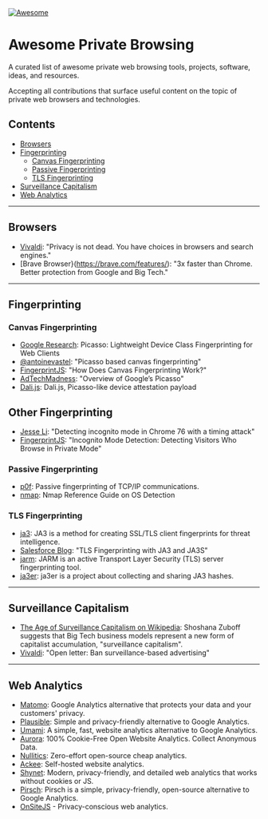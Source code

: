 <a href="https://awesome.re">
  <img src="https://awesome.re/badge.svg" alt="Awesome">
    <a href="https://git.nixnet.services/pluja/awesome-privacy"></a>
</a>

# Awesome Private Browsing
A curated list of awesome private web browsing tools, projects, software, ideas, and resources.

Accepting all contributions that surface useful content on the topic of private web browsers and technologies.

## Contents
- [Browsers](#browsers)
- [Fingerprinting](#fingerprinting)
  - [Canvas Fingerprinting](#canvas-fingerprinting)
  - [Passive Fingerprinting](#passive-fingerprinting)
  - [TLS Fingerprinting](#tls-fingerprinting)
- [Surveillance Capitalism](#surveillance-capitalism)
- [Web Analytics](#web-analytics)

--------

## Browsers
- [Vivaldi](https://vivaldi.com/blog/privacy/privacy-is-not-dead-you-have-choices-in-browsers-and-search-engines/): "Privacy is not dead. You have choices in browsers and search engines."
- [Brave Browser}(https://brave.com/features/): "3x faster than Chrome. Better protection from Google and Big Tech."

--------

## Fingerprinting

### Canvas Fingerprinting
- [Google Research](https://research.google/pubs/pub45581/): Picasso: Lightweight Device Class Fingerprinting for Web Clients
- [@antoinevastel](https://github.com/antoinevastel/picasso-like-canvas-fingerprinting): "Picasso based canvas fingerprinting"
- [FingerprintJS](https://fingerprintjs.com/blog/canvas-fingerprinting/): "How Does Canvas Fingerprinting Work?"
- [AdTechMadness](https://adtechmadness.wordpress.com/2019/03/19/overview-of-googles-picasso/): "Overview of Google’s Picasso"
- [Dali.js](https://github.com/onsitejs/dali.js): Dali.js, Picasso-like device attestation payload

## Other Fingerprinting
- [Jesse Li](https://blog.jse.li/posts/chrome-76-incognito-filesystem-timing/): "Detecting incognito mode in Chrome 76 with a timing attack"
- [FingerprintJS](https://fingerprintjs.com/blog/incognito-mode-detection/): "Incognito Mode Detection: Detecting Visitors Who Browse in Private Mode"

### Passive Fingerprinting
- [p0f](https://lcamtuf.coredump.cx/p0f3/): Passive fingerprinting of TCP/IP communications.
- [nmap](https://nmap.org/book/man-os-detection.html): Nmap Reference Guide on OS Detection

### TLS Fingerprinting
- [ja3](https://github.com/salesforce/ja3): JA3 is a method for creating SSL/TLS client fingerprints for threat intelligence.
- [Salesforce Blog](https://engineering.salesforce.com/tls-fingerprinting-with-ja3-and-ja3s-247362855967): "TLS Fingerprinting with JA3 and JA3S"
- [jarm](https://github.com/salesforce/jarm): JARM is an active Transport Layer Security (TLS) server fingerprinting tool.
- [ja3er](https://ja3er.com/): ja3er is a project about collecting and sharing JA3 hashes.

--------

## Surveillance Capitalism
- [The Age of Surveillance Capitalism on Wikipedia](https://en.wikipedia.org/wiki/The_Age_of_Surveillance_Capitalism): Shoshana Zuboff suggests that Big Tech business models represent a new form of capitalist accumulation, "surveillance capitalism".
- [Vivaldi](https://vivaldi.com/blog/letter-ban-surveillance-based-advertising/): "Open letter: Ban surveillance-based advertising"

--------

## Web Analytics
- [Matomo](https://matomo.org/): Google Analytics alternative that protects your data and your customers' privacy.
- [Plausible](https://plausible.io/): Simple and privacy-friendly alternative to Google Analytics.
- [Umami](https://umami.is/): A simple, fast, website analytics alternative to Google Analytics.
- [Aurora](https://useaurora.app/): 100% Cookie-Free Open Website Analytics. Collect Anonymous Data.
- [Nullitics](https://nullitics.com/): Zero-effort open-source cheap analytics.
- [Ackee](https://ackee.electerious.com/): Self-hosted website analytics.
- [Shynet](https://github.com/milesmcc/shynet): Modern, privacy-friendly, and detailed web analytics that works without cookies or JS.
- [Pirsch](https://pirsch.io/): Pirsch is a simple, privacy-friendly, open-source alternative to Google Analytics.
- [OnSiteJS](https://onsitejs.org) - Privacy-conscious web analytics.
